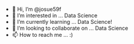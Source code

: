 - 👋 Hi, I’m @josue59f
- 👀 I’m interested in ... Data Science
- 🌱 I’m currently learning ... Data Science!
- 💞️ I’m looking to collaborate on ... Data Science
- 📫 How to reach me ... :)

<!---
josue59f/josue59f is a ✨ special ✨ repository because its `README.md` (this file) appears on your GitHub profile.
You can click the Preview link to take a look at your changes.
--->
